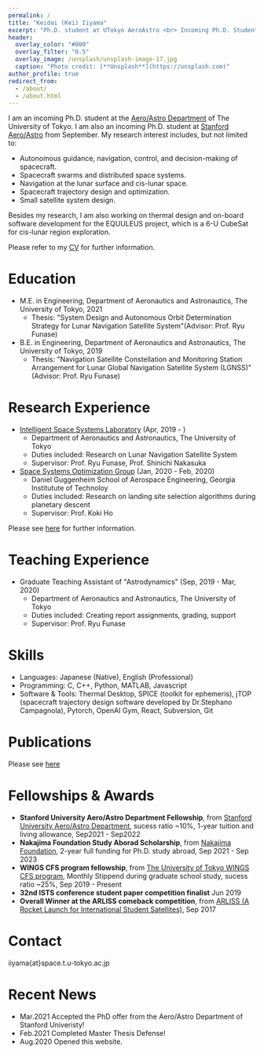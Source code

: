 ```yaml
---
permalink: /
title: "Keidai (Kei) Iiyama"
excerpt: "Ph.D. student at UTokyo AeroAstro <br> Incoming Ph.D. Student at Stanford AeroAstro"
header:
  overlay_color: "#000"
  overlay_filter: "0.5"
  overlay_image: /unsplash/unsplash-image-17.jpg
  caption: "Photo credit: [**Unsplash**](https://unsplash.com)"
author_profile: true
redirect_from: 
  - /about/
  - /about.html
---
```


I am an incoming Ph.D. student at the [Aero/Astro Department](http://www.aerospace.t.u-tokyo.ac.jp/english/) of The University of Tokyo. I am also an incoming Ph.D. student at [Stanford Aero/Astro](https://aa.stanford.edu/) from September. My research interest includes, but not limited to:
- Autonomous guidance, navigation, control, and decision-making of spacecraft.
- Spacecraft swarms and distributed space systems.
- Navigation at the lunar surface and cis-lunar space.
- Spacecraft trajectory design and optimization.
- Small satellite system design.


Besides my research, I am also working on thermal design and on-board software development for the EQUULEUS project, which is a 6-U CubeSat for cis-lunar region exploration.

Please refer to my [CV](/files/iiyama_keidai-CV.pdf) for further information.

Education
======
* M.E. in Engineering, Department of Aeronautics and Astronautics, The University of Tokyo, 2021 
  * Thesis: "System Design and Autonomous Orbit Determination Strategy for Lunar Navigation Satellite System"(Advisor: Prof. Ryu Funase)
* B.E. in Engineering, Department of Aeronautics and Astronautics, The University of Tokyo, 2019 
  * Thesis: "Navigation Satellite Constellation and Monitoring Station Arrangement for Lunar Global Navigation Satellite System (LGNSS)" (Advisor: Prof. Ryu Funase)

Research Experience
======
* [Intelligent Space Systems Laboratory](https://www.space.t.u-tokyo.ac.jp/nlab/about_e.html) (Apr, 2019 - )
  * Department of Aeronautics and Astronautics, The University of Tokyo
  * Duties included: Research on Lunar Navigation Satellite System
  * Supervisor: Prof. Ryu Funase, Prof. Shinichi Nakasuka
* [Space Systems Optimization Group](https://ssog.ae.gatech.edu/) (Jan, 2020 - Feb, 2020)
  * Daniel Guggenheim School of Aerospace Engineering, Georgia Institutute of Technoloy
  * Duties included: Research on landing site selection algorithms during planetary descent
  * Supervisor: Prof. Koki Ho

Please see [here](/research/) for further information.

Teaching Experience
======
* Graduate Teaching Assistant of "Astrodynamics" (Sep, 2019 - Mar, 2020)
  * Department of Aeronautics and Astronautics, The University of Tokyo
  * Duties included: Creating report assignments, grading, support
  * Supervisor: Prof. Ryu Funase
  
Skills
======
* Languages: Japanese (Native), English (Professional)
* Programming: C, C++, Python, MATLAB, Javascript
* Software & Tools: Thermal Desktop, SPICE (toolkit for ephemeris), jTOP (spacecraft trajectory design software developed by Dr.Stephano Campagnola), Pytorch, OpenAI Gym, React, Subversion, Git

Publications
======
Please see [here](/publications/)

  
Fellowships & Awards
======
* **Stanford University Aero/Astro Department Fellowship**, from [Stanford University Aero/Astro Department](https://aa.stanford.edu/), sucess ratio ~10%, 1-year tuition and living allowance, Sep2021 - Sep2022
* **Nakajima Foundation Study Aborad Scholarship**, from [Nakajima Foundation](http://www.nakajimafound.or.jp/), 2-year full funding for Ph.D. study abroad, Sep 2021 - Sep 2023
* **WINGS CFS program fellowship**,  from [The University of Tokyo WINGS CFS program](http://cfs.t.u-tokyo.ac.jp/), Monthly Stippend during graduate school study, sucess ratio ~25%, Sep 2019 - Present
* **32nd ISTS conference student paper competition finalist**  Jun 2019
* **Overall Winner at the ARLISS comeback competition**, from [ARLISS (A Rocket Launch for International Student Satellites)](http://www.arliss.org/), Sep 2017

Contact
======
iiyama{at}space.t.u-tokyo.ac.jp

Recent News
======
- Mar.2021 Accepted the PhD offer from the Aero/Astro Department of Stanford Univeristy!
- Feb.2021 Completed Master Thesis Defense! 
- Aug.2020 Opened this website.